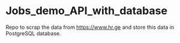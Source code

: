 # Jobs_demo_API_with_database
Repo to scrap the data from https://www.hr.ge and store this data in PostgreSQL database.
